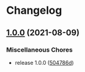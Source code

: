 # Changelog

## [1.0.0](https://www.github.com/rajesh-nitc/gcp-foundation/compare/v1.0.0...v1.0.0) (2021-08-09)


### Miscellaneous Chores

* release 1.0.0 ([504786d](https://www.github.com/rajesh-nitc/gcp-foundation/commit/504786d583cef940d8fb94ed2534ad150acf6ec2))
